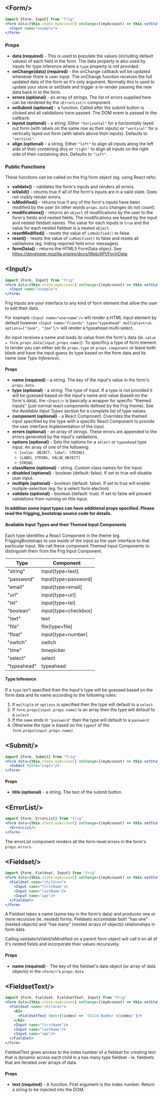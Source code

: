 ## \<Form/\>

```jsx
import {Form, Input} from "frig"
<Form data={this.state.myAccount} onChange={(myAccount) => this.setState({myAccount})}>
  <Input name="example">
</Form>
```

### Props

* **data (required)** - This is used to populate the values (including default values) of each field in the form. The data property is also used by inputs for type inference where a `type` property is not provided.
* **onChange(data) (required)** - the onChange callback will be updated whenever there is user input. The onChange function receives the full updated data of the form as it's only argument. Normally this is used to update your store or setState and trigger a re-render passing the new data back in to the form.
* **errors (optional)** - an array of strings. The list of errors supplied here can be rendered by the `<ErrorList/>` component.
* **onSubmit (optional)** - a function. Called after the submit button is clicked and all validations have passed. The DOM event is passed to the callback.
* **layout (optional)**  - a string. Either `"horizontal"` for a horizontally layed out form (with labels on the same row as their inputs) or `"vertical"` for a vertically layed out form (with labels above their inputs). Defaults to `"vertical"`.
* **align (optional)** - a string. Either `"left"` to align all inputs along the left side of their containing divs or `"right"` to align all inputs on the right side of their containing divs. Defaults to `"left"`.

### Public Functions

These functions can be called on the frig form object (eg. using React refs).

* **validate()** - validates the form's inputs and renders all errors.
* **isValid()** - returns true if all of the form's inputs are in a valid state. Does not visibly render errors.
* **isModified()** - returns true if any of the form's inputs have been modified by the user (in other words `props.data` changes do not count).
* **modifications()** - returns an `object` of modifications by the user to the form's fields and nested fields. The modifications are keyed by the input and nested fieldset names. The value for each inputs is `true` and the value for each nested fieldset is a nested `object`.
* **resetModified()** - resets the value of `isModified()` to false.
* **reset()** - resets the value of `isModified()` to false and resets all validations (eg. hiding required feild error messages).
* **formData()** - returns the HTML5 FormData object. See https://developer.mozilla.org/en/docs/Web/API/FormData

## \<Input/\>

```jsx
import {Form, Input} from "frig"
<Form data={this.state.myAccount} onChange={(myAccount) => this.setState({myAccount})}>
  <Input name="example">
</Form>
```

Frig Inputs are your interface to any kind of form element that allow the user to edit their data.

For example `<Input name="username"/>` will render a HTML input element by default however `<Input name="friends" type="typeahead" multiple=true options=["Jane", "Joe"]/>` will render a typeahead multi-select.

An input receives a name and loads its value from the form's data (ie. `value = form.props.data[input.props.name]`). To specificy a type of form element to render you can either set its `props.type` or `props.component` or leave both blank and have the input guess its type based on the form data and its name (see *Type Inference*).

#### Props
* **name (required)** - a string. The key of the input's value in the form's `props.data`
* **type (optional)** - a string. The type of input. If a type is not provided it will be guessed based on the input's name and value (based on the form's data). the `<Input/>` is basically a wrapper for specific "themed inputs" (just normal react components defined by the Frig theme). See the *Available Input Types* section for a complete list of type values.
* **component (optional)** - a React Component. Overrides the themed input specified by the type with a specific React Component to provide the user interface implementation of the input.
* **errors (optional)** - an array of strings. These errors are appended to the errors generated by the input's validations.
* **options (optional)** - Sets the options for a `select` or `typeahead` type input. An array of one of the following:
    * `{value: OBJECT, label: STRING}`
    * `[LABEL_STRING, VALUE_OBJECT]`
    * `STRING`
* **className (optional)** - string. Custom class names for the input.
* **disabled (optional)** - boolean (default: false). If set to true will disable user input.
* **multiple (optional)** - boolean (default: false). If set to true will enable mutiple-selection (eg. for a select form election).
* **validate (optional)** - boolean (default: true). If set to false will prevent validations from running on this input.

**In addition some input types can have additional props specified. Please read the frigging_bootstrap source code for details.**

#### Available Input Types and their Themed Input Components

Each type identifies a React Component in the theme (eg. FriggingBootstrap) to use inside of the input as the user interface to that particular input. We call these component Themed Input Components to distinguish them from the Frig Input Component.

| Type            | Component              |
|---------------- | ---------------------- |
|"string"         | input[type=text]       |
|"password"       | input[type=password]   |
|"email"          | input[type=email]      |
|"url"            | input[type=url]        |
|"tel"            | input[type=tel]        |
|"boolean"        | input[type=checkbox]   |
|"text"           | text                   |
|"file"           | file[type=file]        |
|"float"          | input[type=number]     |
|"switch"         | switch                 |
|"time"           | timepicker             |
|"select"         | select                 |
|"typeahead"      | typeahead              |


#### Type Inference

If a `type` isn't specified then the input's type will be guessed based on the form data and its name according to the following rules:

1. If `multiple` or `options` is specified then the type will default to a `select`
2. If `form.props[input.props.name]` is an array then the type will default to a `select`
3. If the `name` ends in `"password"` then the type will default to a `password`
4. Otherwise the type is based on the `typeof` of the `form.props[input.props.name]`

## \<Submit/\>

```jsx
import {Form, Submit} from "frig"
<Form data={this.state.myAccount} onChange={(myAccount) => this.setState({myAccount})}>
  <Submit title="Login"/>
</Form>
```

#### Props
* **title (optional)** - a string. The text of the submit button.

## \<ErrorList/\>

```jsx
import {Form, ErrorList} from "frig"
<Form data={this.state.myAccount} onChange={(myAccount) => this.setState({myAccount})}>
  <ErrorList/>
</Form>
```

The errorList component renders all the form-level errors in the form's `props.errors`.

## \<Fieldset/\>

```jsx
import {Form, Fieldset, Input} from "frig"
<Form data={this.state.myAccount} onChange={(myAccount) => this.setState({myAccount})}>
  <Fieldset name="children">
    <Input name="firstName"/>
    <Input name="lastName"/>
    <Input name="age"/>
  </Fieldset>
</Form>
```

A Fieldset takes a name (some key in the form's data) and produces one or more recursive (ie. nested) forms. Fieldsets accomidate both "has one" (nested objects) and "has many" (nested arrays of objects) relationships in form data.

Calling validate/isValid/isModified on a parent form object will call it on all of it's nested fields and incorporate their values recursively.

#### Props
* **name (required)** - The key of the fieldset's data object (or array of data objects) in the `<Form/>`'s `props.data`

## \<FieldsetText/\>

```jsx
import {Form, Fieldset, FieldsetText, Input} from "frig"
<Form data={this.state.myAccount} onChange={(myAccount) => this.setState({myAccount})}>
  <Fieldset name="children">
    <h2>
      <FieldsetText text={(index) => `Child Number ${index}`}/>
    </h2>
    <Input name="firstName"/>
    <Input name="lastName"/>
    <Input name="age"/>
  </Fieldset>
</Form>
```

FieldsetText gives access to the index number of a fieldset for creating text that is dynamic across each child in a has many type fieldset - ie. fieldsets that are iterated over arrays of data.

#### Props
* **text (required)** - A function. First argument is the index number. Return a string to be injected into the DOM.
